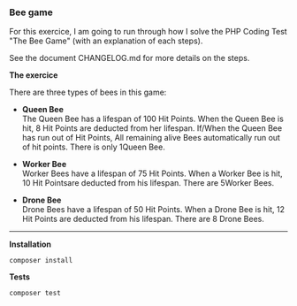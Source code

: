 

### Bee game

For this exercice, I am going to run through how I solve the PHP Coding Test "The Bee Game" (with an explanation of each steps).

See the document CHANGELOG.md for more details on the steps.

**The exercice**

There are three types of bees in this game:

- **Queen Bee**  
    The Queen Bee has a lifespan of 100 Hit Points.
    When the Queen Bee is hit, 8 Hit Points are deducted from her lifespan.
    If/When the Queen Bee has run out of Hit Points, All remaining alive Bees automatically run out of hit points.
    There is only 1Queen Bee.

- **Worker Bee**  
    Worker Bees have a lifespan of 75 Hit Points.
    When a Worker Bee is hit, 10 Hit Pointsare deducted from his lifespan.
    There are 5Worker Bees.

- **Drone Bee**  
    Drone Bees have a lifespan of 50 Hit Points.
    When a Drone Bee is hit, 12 Hit Points are deducted from his lifespan.
    There are 8 Drone Bees.

______________


**Installation**

`composer install`

**Tests**

`composer test`




